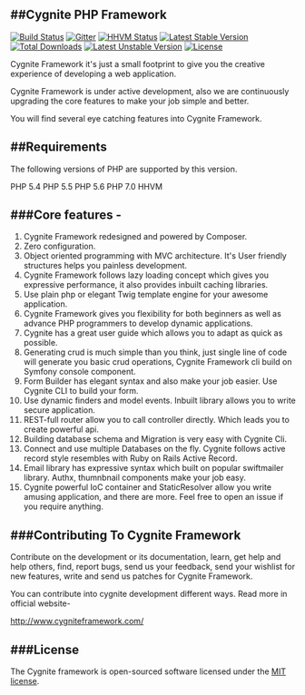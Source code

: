 ##Cygnite PHP Framework
-----------------------------------
[![Build Status](https://travis-ci.org/cygnite/framework.svg)](https://travis-ci.org/cygnite/framework)
[![Gitter](https://badges.gitter.im/Join%20Chat.svg)](https://gitter.im/cygnite/framework?utm_source=badge&utm_medium=badge&utm_campaign=pr-badge&utm_content=badge)
[![HHVM Status](http://hhvm.h4cc.de/badge/cygnite/framework.svg)](http://hhvm.h4cc.de/package/cygnite/framework)
[![Latest Stable Version](https://poser.pugx.org/cygnite/framework/v/stable.svg)](https://packagist.org/packages/cygnite/framework) [![Total Downloads](https://poser.pugx.org/cygnite/framework/downloads.svg)](https://packagist.org/packages/cygnite/framework) [![Latest Unstable Version](https://poser.pugx.org/cygnite/framework/v/unstable.svg)](https://packagist.org/packages/cygnite/framework) [![License](https://poser.pugx.org/cygnite/framework/license.svg)](https://packagist.org/packages/cygnite/framework)


Cygnite Framework it's just a small footprint to give you the creative experience of developing a web application.

Cygnite Framework is under active development, also we are continuously upgrading the core features to make your job simple and better.

You will find several eye catching features into Cygnite Framework.

##Requirements
-----------------------

The following versions of PHP are supported by this version.

PHP 5.4
PHP 5.5
PHP 5.6
PHP 7.0
HHVM

###Core features -
-----------------------

1. Cygnite Framework redesigned and powered by Composer.
2. Zero configuration.
3. Object oriented programming with MVC architecture. It's User friendly structures helps you painless development.
4. Cygnite Framework follows lazy loading concept which gives you expressive performance, it also provides inbuilt caching libraries.
5. Use plain php or elegant Twig template engine for your awesome application.
6. Cygnite Framework gives you flexibility for both beginners as well as advance PHP programmers to develop dynamic applications.
7. Cygnite has a great user guide which allows you to adapt as quick as possible.
8. Generating crud is much simple than you think, just single line of code will generate you basic crud operations, Cygnite Framework cli build on Symfony console component.
9.  Form Builder has elegant syntax and also make your job easier. Use Cygnite CLI to build your form.
10. Use dynamic finders and model events. Inbuilt library allows you to write secure application.
11. REST-full router allow you to call controller directly. Which leads you to create powerful api.
12. Building database schema and Migration is very easy with Cygnite Cli.
13. Connect and use multiple Databases on the fly. Cygnite follows active record style resembles with Ruby on Rails Active Record.
14. Email library has expressive syntax which built on popular swiftmailer library. Authx, thumnbnail components make your job easy.
15. Cygnite powerful IoC container and StaticResolver allow you write amusing application, and there are more.
Feel free to open an issue if you require anything.

###Contributing To Cygnite Framework
---------------------------------------------------

Contribute on the development or its documentation, learn, get help and help others, find, report bugs, send us your feedback, send your wishlist for new features, write and send us patches for Cygnite Framework.

You can contribute into cygnite development different ways. Read more in official website-

http://www.cygniteframework.com/


###License
--------------

The Cygnite framework is open-sourced software licensed under the [MIT license](http://opensource.org/licenses/MIT).
